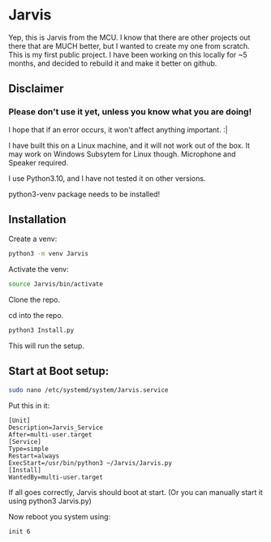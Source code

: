 # Jarvis 

Yep, this is Jarvis from the MCU.
I know that there are other projects out there that are MUCH better, but I wanted to create my one from scratch.
This is my first public project. I have been working on this locally for ~5 months, and decided to rebuild it and make it better on github. 

## Disclaimer

### Please don't use it yet, unless you know what you are doing!

I hope that if an error occurs, it won't affect anything important. :|

I have built this on a Linux machine, and it will not work out of the box.
It may work on Windows Subsytem for Linux though.
Microphone and Speaker required.

I use Python3.10, and I have not tested it on other versions.

python3-venv package needs to be installed!

## Installation
Create a venv:

``` sh
python3 -m venv Jarvis
```
Activate the venv:

``` sh
source Jarvis/bin/activate
```
Clone the repo.

cd into the repo.

``` sh
python3 Install.py
```
This will run the setup.

## Start at Boot setup:
``` sh
sudo nano /etc/systemd/system/Jarvis.service
```
Put this in it:
```
[Unit]
Description=Jarvis_Service
After=multi-user.target
[Service]
Type=simple
Restart=always
ExecStart=/usr/bin/python3 ~/Jarvis/Jarvis.py
[Install]
WantedBy=multi-user.target
```
If all goes correctly, Jarvis should boot at start. (Or you can manually start it using python3 Jarvis.py)

Now reboot you system using:

``` sh
init 6
```




